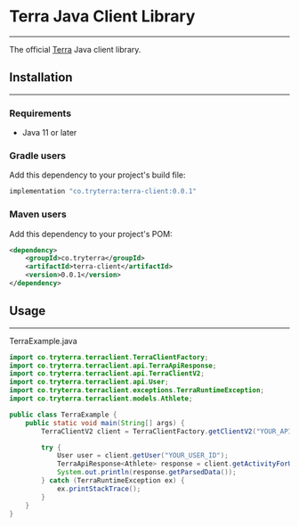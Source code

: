 # Terra Java Client Library

---

The official [Terra](https://tryterra.co) Java client library.

## Installation

---

### Requirements

- Java 11 or later

### Gradle users

Add this dependency to your project's build file:

```groovy
implementation "co.tryterra:terra-client:0.0.1"
```

### Maven users

Add this dependency to your project's POM:

```xml
<dependency>
    <groupId>co.tryterra</groupId>
    <artifactId>terra-client</artifactId>
    <version>0.0.1</version>
</dependency>
```

## Usage

---

TerraExample.java

```java
import co.tryterra.terraclient.TerraClientFactory;
import co.tryterra.terraclient.api.TerraApiResponse;
import co.tryterra.terraclient.api.TerraClientV2;
import co.tryterra.terraclient.api.User;
import co.tryterra.terraclient.exceptions.TerraRuntimeException;
import co.tryterra.terraclient.models.Athlete;

public class TerraExample {
    public static void main(String[] args) {
        TerraClientV2 client = TerraClientFactory.getClientV2("YOUR_API_KEY", "YOUR_DEV_ID");

        try {
            User user = client.getUser("YOUR_USER_ID");
            TerraApiResponse<Athlete> response = client.getActivityForUser(user);
            System.out.println(response.getParsedData());
        } catch (TerraRuntimeException ex) {
            ex.printStackTrace();
        }
    }
}
```
